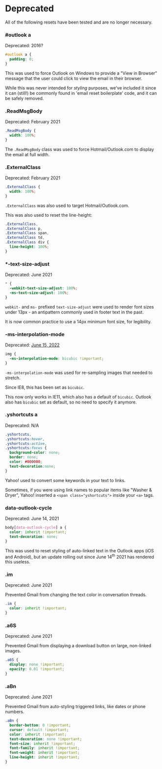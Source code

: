 # Deprecated

All of the following resets have been tested and are no longer necessary.

### #outlook a

Deprecated: 2016?

```css
#outlook a {
  padding: 0;
}
```

This was used to force Outlook on Windows to provide a "View in Browser" message that the user could click to view the email in their browser.

While this was never intended for _styling_ purposes, we've included it since it can (still!) be commonly found in 'email reset boilerplate' code, and it can be safely removed.

### .ReadMsgBody

Deprecated: February 2021

```css
.ReadMsgBody {
  width: 100%;
}
```

The `.ReadMsgBody` class was used to force Hotmail/Outlook.com to display the email at full width.

### .ExternalClass

Deprecated: February 2021

```css
.ExternalClass {
  width: 100%;
}
```

`.ExternalClass` was also used to target Hotmail/Outlook.com.

This was also used to reset the line-height:

```css
.ExternalClass,
.ExternalClass p,
.ExternalClass span,
.ExternalClass td,
.ExternalClass div {
  line-height: 100%;
}
```

### *-text-size-adjust

Deprecated: June 2021

```css
* {
  -webkit-text-size-adjust: 100%;
  -ms-text-size-adjust: 100%;
}
```

`webkit-` and `ms-` prefixed `text-size-adjust` were used to render font sizes under 13px - an antipattern commonly used in footer text in the past.

It is now common practice to use a 14px minimum font size, for legibility.

### -ms-interpolation-mode

Deprecated: [June 15, 2022](https://docs.microsoft.com/en-us/lifecycle/faq/internet-explorer-microsoft-edge#what-is-the-lifecycle-policy-for-internet-explorer-)

```css
img {
  -ms-interpolation-mode: bicubic !important;
}
```

`-ms-interpolation-mode` was used for re-sampling images that needed to stretch.

Since IE8, this has been set as `bicubic`.

This now only works in IE11, which also has a default of `bicubic`. Outlook also has `bicubic` set as default, so no need to specify it anymore.

### .yshortcuts a

Deprecated: N/A

```css
.yshortcuts,
.yshortcuts:hover,
.yshortcuts:active,
.yshortcuts:focus {
  background-color: none;
  border: none;
  color: #000000;
  text-decoration:none;
}
```

Yahoo! used to convert some keywords in your text to links.

Sometimes, if you were using link names to popular items like "Washer & Dryer", Yahoo! inserted a `<span class="yshortcuts">` inside your `<a>` tags.

### data-outlook-cycle

Deprecated: June 14, 2021

```css
body[data-outlook-cycle] a {
  color: inherit !important;
  text-decoration: none;
}
```

This was used to reset styling of auto-linked text in the Outlook apps (iOS and Android), but an update rolling out since June 14<sup>th</sup> 2021 has rendered this useless.

### .im

Deprecated: June 2021

Prevented Gmail from changing the text color in conversation threads.

```css
.im {
  color: inherit !important;
}
```

### .a6S

Deprecated: June 2021

Prevented Gmail from displaying a download button on large, non-linked images.

```css
.a6S {
  display: none !important;
  opacity: 0.01 !important;
}
```

### .aBn

Deprecated: June 2021

Prevented Gmail from auto-styling triggered links, like dates or phone numbers.

```css
.aBn {
  border-bottom: 0 !important;
  cursor: default !important;
  color: inherit !important;
  text-decoration: none !important;
  font-size: inherit !important;
  font-family: inherit !important;
  font-weight: inherit !important;
  line-height: inherit !important;
}
```
